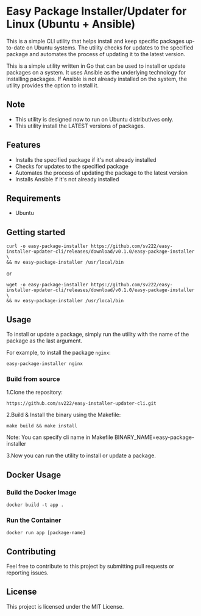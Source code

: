 # Easy Package Installer/Updater for Linux (Ubuntu + Ansible)

This is a simple CLI utility that helps install and keep specific packages up-to-date on Ubuntu systems. The utility checks for updates to the specified package and automates the process of updating it to the latest version.

This is a simple utility written in Go that can be used to install or update packages on a system. It uses Ansible as the underlying technology for installing packages. If Ansible is not already installed on the system, the utility provides the option to install it.

## Note

- This utility is designed now to run on Ubuntu distributives only.
- This utility install the LATEST versions of packages.

## Features

- Installs the specified package if it's not already installed
- Checks for updates to the specified package
- Automates the process of updating the package to the latest version
- Installs Ansible if it's not already installed

## Requirements

- Ubuntu

## Getting started

```shell
curl -o easy-package-installer https://github.com/sv222/easy-installer-updater-cli/releases/download/v0.1.0/easy-package-installer \
&& mv easy-package-installer /usr/local/bin
```
or
```shell
wget -o easy-package-installer https://github.com/sv222/easy-installer-updater-cli/releases/download/v0.1.0/easy-package-installer \
&& mv easy-package-installer /usr/local/bin
```

## Usage

To install or update a package, simply run the utility with the name of the package as the last argument.

For example, to install the package `nginx`:

```shell
easy-package-installer nginx
```

### Build from source

1.Clone the repository:

```shell
https://github.com/sv222/easy-installer-updater-cli.git
```

2.Build & Install the binary using the Makefile:

```shell
make build && make install
```

Note:
You can specify cli name in Makefile
BINARY_NAME=easy-package-installer

3.Now you can run the utility to install or update a package.

## Docker Usage

### Build the Docker Image

```shell
docker build -t app .
```

### Run the Container

```shell
docker run app [package-name]
```

## Contributing

Feel free to contribute to this project by submitting pull requests or reporting issues.

## License

This project is licensed under the MIT License.
